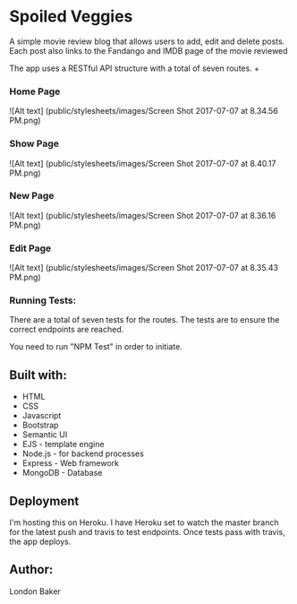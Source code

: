 # Spoiled Veggies

A simple movie review blog that allows users to add, edit and delete posts. Each
post also links to the Fandango and IMDB page of the movie reviewed

The app uses a RESTful API structure with a total of seven routes. +


### Home Page 

 ![Alt text] (public/stylesheets/images/Screen Shot 2017-07-07 at 8.34.56 PM.png)

 ### Show Page

 ![Alt text] (public/stylesheets/images/Screen Shot 2017-07-07 at 8.40.17 PM.png)
 
 ### New Page

 ![Alt text] (public/stylesheets/images/Screen Shot 2017-07-07 at 8.36.16 PM.png)

### Edit Page

 ![Alt text] (public/stylesheets/images/Screen Shot 2017-07-07 at 8.35.43 PM.png)

### Running Tests:

There are a total of seven tests for the routes. The tests are to ensure the correct
endpoints are reached. 

You need to run "NPM Test" in order to initiate.

## Built with:

- HTML
- CSS
- Javascript
- Bootstrap
- Semantic UI
- EJS - template engine
- Node.js - for backend processes
- Express - Web framework
- MongoDB - Database

## Deployment
I'm hosting this on Heroku. I have Heroku set to watch the master branch for the latest
push and travis to test endpoints. Once tests pass with travis, the app deploys. 

## Author:

London Baker